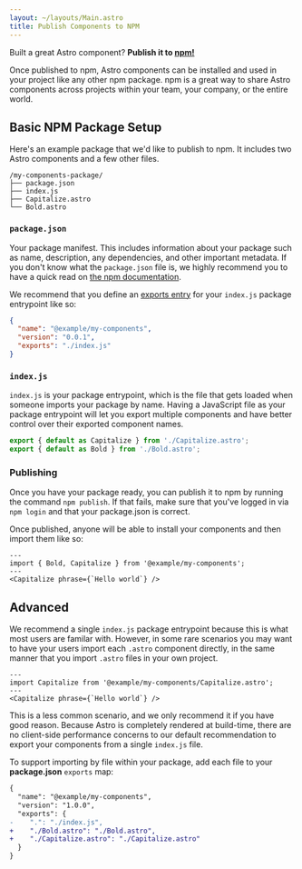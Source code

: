 ```yaml
---
layout: ~/layouts/Main.astro
title: Publish Components to NPM
---
```


Built a great Astro component? **Publish it to [npm!](https://npmjs.com/)**

Once published to npm, Astro components can be installed and used in your project like any other npm package. npm is a great way to share Astro components across projects within your team, your company, or the entire world.

## Basic NPM Package Setup

Here's an example package that we'd like to publish to npm. It includes two Astro components and a few other files.

```
/my-components-package/
├── package.json
├── index.js
├── Capitalize.astro
└── Bold.astro
```

### `package.json`

Your package manifest. This includes information about your package such as name, description, any dependencies, and other important metadata. If you don't know what the `package.json` file is, we highly recommend you to have a quick read on [the npm documentation](https://docs.npmjs.com/creating-a-package-json-file).

We recommend that you define an [exports entry](https://nodejs.org/api/packages.html) for your `index.js` package entrypoint like so:

```json
{
  "name": "@example/my-components",
  "version": "0.0.1",
  "exports": "./index.js"
}
```

### `index.js`

`index.js` is your package entrypoint, which is the file that gets loaded when someone imports your package by name. Having a JavaScript file as your package entrypoint will let you export multiple components and have better control over their exported component names.

```js
export { default as Capitalize } from './Capitalize.astro';
export { default as Bold } from './Bold.astro';
```

### Publishing

Once you have your package ready, you can publish it to npm by running the command `npm publish`. If that fails, make sure that you've logged in via `npm login` and that your package.json is correct.

Once published, anyone will be able to install your components and then import them like so:

```astro
---
import { Bold, Capitalize } from '@example/my-components';
---
<Capitalize phrase={`Hello world`} />
```

## Advanced

We recommend a single `index.js` package entrypoint because this is what most users are familar with. However, in some rare scenarios you may want to have your users import each `.astro` component directly, in the same manner that you import `.astro` files in your own project.

```astro
---
import Capitalize from '@example/my-components/Capitalize.astro';
---
<Capitalize phrase={`Hello world`} />
```

This is a less common scenario, and we only recommend it if you have good reason. Because Astro is completely rendered at build-time, there are no client-side performance concerns to our default recommendation to export your components from a single `index.js` file.

To support importing by file within your package, add each file to your **package.json** `exports` map:

```diff
{
  "name": "@example/my-components",
  "version": "1.0.0",
  "exports": {
-    ".": "./index.js",
+    "./Bold.astro": "./Bold.astro",
+    "./Capitalize.astro": "./Capitalize.astro"
  }
}
```
